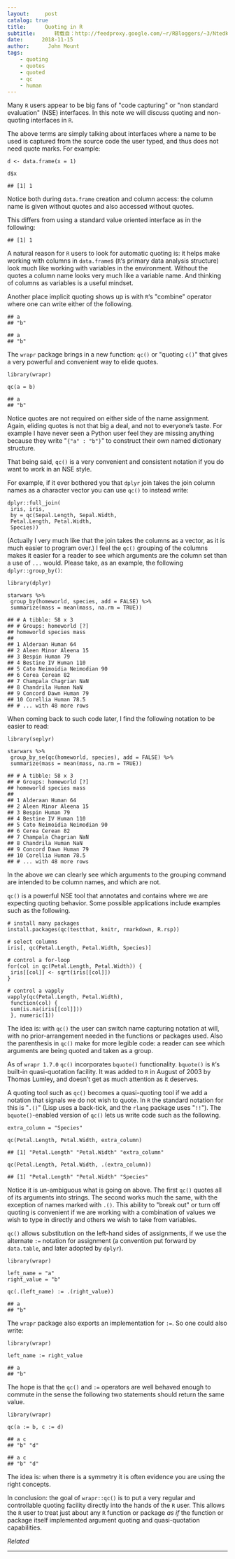 ```yaml
---
layout:     post
catalog: true
title:      Quoting in R
subtitle:      转载自：http://feedproxy.google.com/~r/RBloggers/~3/NtedkwPMOFY/
date:      2018-11-15
author:      John Mount
tags:
    - quoting
    - quotes
    - quoted
    - qc
    - human
---
```






Many `R` users appear to be big fans of "code capturing" or "non standard evaluation" (NSE) interfaces. In this note we will discuss quoting and non-quoting interfaces in `R`.



The above terms are simply talking about interfaces where a name to be used is captured from the source code the user typed, and thus does not need quote marks. For example:

```
d <- data.frame(x = 1)

d$x
```

```
## [1] 1
```

Notice both during `data.frame` creation and column access: the column name is given without quotes and also accessed without quotes.

This differs from using a standard value oriented interface as in the following:

```
## [1] 1
```

A natural reason for `R` users to look for automatic quoting is: it helps make working with columns in `data.frame`s (`R`‘s primary data analysis structure) look much like working with variables in the environment. Without the quotes a column name looks very much like a variable name. And thinking of columns as variables is a useful mindset.

Another place implicit quoting shows up is with `R`‘s "combine" operator where one can write either of the following.

```
## a 
## "b"
```

```
## a 
## "b"
```

The `wrapr` package brings in a new function: `qc()` or "quoting `c()`" that gives a very powerful and convenient way to elide quotes.

```
library(wrapr)

qc(a = b)
```

```
## a 
## "b"
```

Notice quotes are not required on either side of the name assignment. Again, eliding quotes is not that big a deal, and not to everyone’s taste. For example I have never seen a Python user feel they are missing anything because they write "`{"a" : "b"}`" to construct their own named dictionary structure.

That being said, `qc()` is a very convenient and consistent notation if you do want to work in an NSE style.

For example, if it ever bothered you that `dplyr` join takes the join column names as a character vector you can use `qc()` to instead write:

```
dplyr::full_join(
 iris, iris, 
 by = qc(Sepal.Length, Sepal.Width, 
 Petal.Length, Petal.Width, 
 Species))
```

(Actually I very much like that the join takes the columns as a vector, as it is much easier to program over.) I feel the `qc()` grouping of the columns makes it easier for a reader to see which arguments are the column set than a use of `...` would. Please take, as an example, the following `dplyr::group_by()`:

```
library(dplyr)

starwars %>%
 group_by(homeworld, species, add = FALSE) %>%
 summarize(mass = mean(mass, na.rm = TRUE))
```

```
## # A tibble: 58 x 3
## # Groups: homeworld [?]
## homeworld species mass
## 
## 1 Alderaan Human 64 
## 2 Aleen Minor Aleena 15 
## 3 Bespin Human 79 
## 4 Bestine IV Human 110 
## 5 Cato Neimoidia Neimodian 90 
## 6 Cerea Cerean 82 
## 7 Champala Chagrian NaN 
## 8 Chandrila Human NaN 
## 9 Concord Dawn Human 79 
## 10 Corellia Human 78.5
## # ... with 48 more rows
```

When coming back to such code later, I find the following notation to be easier to read:

```
library(seplyr)

starwars %>%
 group_by_se(qc(homeworld, species), add = FALSE) %>%
 summarize(mass = mean(mass, na.rm = TRUE))
```

```
## # A tibble: 58 x 3
## # Groups: homeworld [?]
## homeworld species mass
## 
## 1 Alderaan Human 64 
## 2 Aleen Minor Aleena 15 
## 3 Bespin Human 79 
## 4 Bestine IV Human 110 
## 5 Cato Neimoidia Neimodian 90 
## 6 Cerea Cerean 82 
## 7 Champala Chagrian NaN 
## 8 Chandrila Human NaN 
## 9 Concord Dawn Human 79 
## 10 Corellia Human 78.5
## # ... with 48 more rows
```

In the above we can clearly see which arguments to the grouping command are intended to be column names, and which are not.

`qc()` is a powerful NSE tool that annotates and contains where we are expecting quoting behavior. Some possible applications include examples such as the following.

```
# install many packages
install.packages(qc(testthat, knitr, rmarkdown, R.rsp))

# select columns
iris[, qc(Petal.Length, Petal.Width, Species)]

# control a for-loop
for(col in qc(Petal.Length, Petal.Width)) {
 iris[[col]] <- sqrt(iris[[col]])
}

# control a vapply
vapply(qc(Petal.Length, Petal.Width), 
 function(col) {
 sum(is.na(iris[[col]]))
 }, numeric(1))
```

The idea is: with `qc()` the user can switch name capturing notation at will, with no prior-arrangement needed in the functions or packages used. Also the parenthesis in `qc()` make for more legible code: a reader can see which arguments are being quoted and taken as a group.

As of `wrapr 1.7.0` `qc()` incorporates `bquote()` functionality. `bquote()` is `R`‘s built-in quasi-quotation facility. It was added to `R` in August of 2003 by Thomas Lumley, and doesn’t get as much attention as it deserves.

A quoting tool such as `qc()` becomes a quasi-quoting tool if we add a notation that signals we do not wish to quote. In `R` the standard notation for this is "`.()`" (Lisp uses a back-tick, and the `rlang` package uses "`!!`"). The `bquote()`-enabled version of `qc()` lets us write code such as the following.

```
extra_column = "Species"

qc(Petal.Length, Petal.Width, extra_column)
```

```
## [1] "Petal.Length" "Petal.Width" "extra_column"
```

```
qc(Petal.Length, Petal.Width, .(extra_column))
```

```
## [1] "Petal.Length" "Petal.Width" "Species"
```

Notice it is un-ambiguous what is going on above. The first `qc()` quotes all of its arguments into strings. The second works much the same, with the exception of names marked with `.()`. This ability to "break out" or turn off quoting is convenient if we are working with a combination of values we wish to type in directly and others we wish to take from variables.

`qc()` allows substitution on the left-hand sides of assignments, if we use the alternate `:=` notation for assignment (a convention put forward by `data.table`, and later adopted by `dplyr`).

```
library(wrapr)

left_name = "a"
right_value = "b"

qc(.(left_name) := .(right_value))
```

```
## a 
## "b"
```

The `wrapr` package also exports an implementation for `:=`. So one could also write:

```
library(wrapr)

left_name := right_value
```

```
## a 
## "b"
```

The hope is that the `qc()` and `:=` operators are well behaved enough to commute in the sense the following two statements should return the same value.

```
library(wrapr)

qc(a := b, c := d)
```

```
## a c 
## "b" "d"
```

```
## a c 
## "b" "d"
```

The idea is: when there is a symmetry it is often evidence you are using the right concepts.

In conclusion: the goal of `wrapr::qc()` is to put a very regular and controllable quoting facility directly into the hands of the `R` user. This allows the `R` user to treat just about any `R` function or package *as if* the function or package itself implemented argument quoting and quasi-quotation capabilities.


*Related*








---
